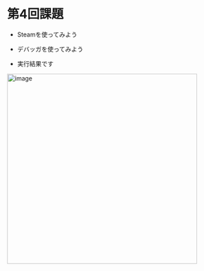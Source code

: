 # 第4回課題
- Steamを使ってみよう
- デバッガを使ってみよう

- 実行結果です
<img width="442" alt="image" src="https://user-images.githubusercontent.com/116435563/208640687-0609d2e9-599e-4157-8575-0831bf649fd9.png">
